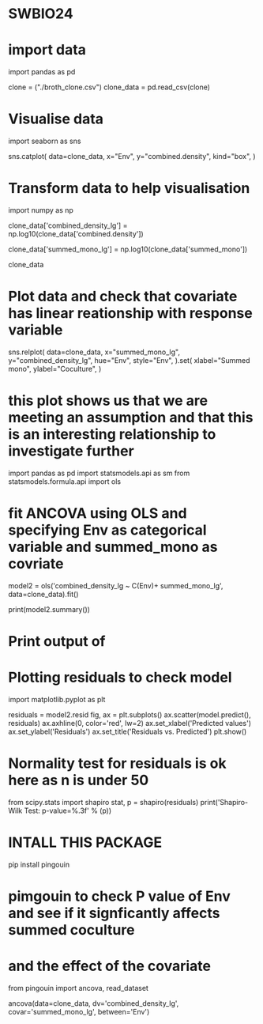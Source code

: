 # SWBIO24
 
 # import data 

import pandas as pd

clone = ("./broth_clone.csv")
clone_data = pd.read_csv(clone)

# Visualise data

import seaborn as sns

sns.catplot(
    data=clone_data,
    x="Env",
    y="combined.density",
    kind="box",
)

# Transform data to help visualisation

import numpy as np

clone_data['combined_density_lg'] = np.log10(clone_data['combined.density'])

clone_data['summed_mono_lg'] = np.log10(clone_data['summed_mono'])

clone_data

# Plot data and check that covariate has linear reationship with response variable 

sns.relplot(
    data=clone_data,
    x="summed_mono_lg",
    y="combined_density_lg",
    hue="Env",
    style="Env",
).set(
    xlabel="Summed mono",
    ylabel="Coculture",
)

# this plot shows us that we are meeting an assumption and that this is an interesting relationship to investigate further

import pandas as pd
import statsmodels.api as sm
from statsmodels.formula.api import ols

# fit ANCOVA using OLS and specifying Env as categorical variable and summed_mono as covriate

model2 = ols('combined_density_lg ~ C(Env)+ summed_mono_lg', data=clone_data).fit()

print(model2.summary()) 

# Print output of 

# Plotting residuals to check model 
import matplotlib.pyplot as plt

residuals = model2.resid
fig, ax = plt.subplots()
ax.scatter(model.predict(), residuals)
ax.axhline(0, color='red', lw=2)
ax.set_xlabel('Predicted values')
ax.set_ylabel('Residuals')
ax.set_title('Residuals vs. Predicted')
plt.show()

# Normality test for residuals is ok here as n is under 50 
from scipy.stats import shapiro
stat, p = shapiro(residuals)
print('Shapiro-Wilk Test: p-value=%.3f' % (p))

# INTALL THIS PACKAGE
pip install pingouin 

# pimgouin to check P value of Env and see if it signficantly affects summed coculture
# and the effect of the covariate 

from pingouin import ancova, read_dataset


ancova(data=clone_data, dv='combined_density_lg', covar='summed_mono_lg', between='Env')
